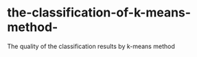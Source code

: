 # the-classification-of-k-means-method-
The quality of the classification results  by k-means method 
